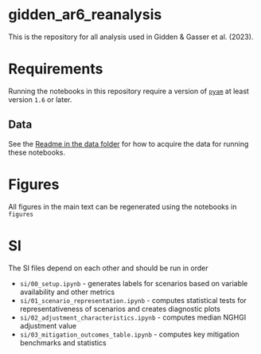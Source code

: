# gidden_ar6_reanalysis

This is the repository for all analysis used in Gidden & Gasser et al. (2023).

# Requirements

Running the notebooks in this repository require a version of [`pyam`](https://pyam-iamc.readthedocs.io/en/stable/) at least version `1.6` or later.

## Data

See the [Readme in the data folder](data/README.md) for how to acquire the data for running these notebooks. 

# Figures

All figures in the main text can be regenerated using the notebooks in `figures`

# SI

The SI files depend on each other and should be run in order

- `si/00_setup.ipynb` - generates labels for scenarios based on variable availability and other metrics
- `si/01_scenario_representation.ipynb` - computes statistical tests for representativeness of scenarios and creates diagnostic plots
- `si/02_adjustment_characteristics.ipynb` - computes median NGHGI adjustment value
- `si/03_mitigation_outcomes_table.ipynb` - computes key mitigation benchmarks and statistics
